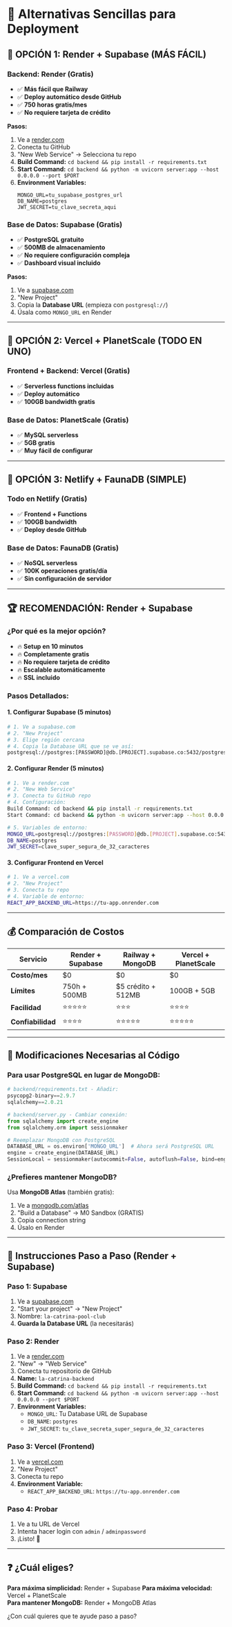 # 🚀 Alternativas Sencillas para Deployment

## 🎯 **OPCIÓN 1: Render + Supabase (MÁS FÁCIL)**

### **Backend: Render (Gratis)**
- ✅ **Más fácil que Railway**
- ✅ **Deploy automático desde GitHub**
- ✅ **750 horas gratis/mes**
- ✅ **No requiere tarjeta de crédito**

**Pasos:**
1. Ve a [render.com](https://render.com)
2. Conecta tu GitHub
3. "New Web Service" → Selecciona tu repo
4. **Build Command:** `cd backend && pip install -r requirements.txt`
5. **Start Command:** `cd backend && python -m uvicorn server:app --host 0.0.0.0 --port $PORT`
6. **Environment Variables:**
   ```
   MONGO_URL=tu_supabase_postgres_url
   DB_NAME=postgres
   JWT_SECRET=tu_clave_secreta_aqui
   ```

### **Base de Datos: Supabase (Gratis)**
- ✅ **PostgreSQL gratuito**
- ✅ **500MB de almacenamiento**
- ✅ **No requiere configuración compleja**
- ✅ **Dashboard visual incluido**

**Pasos:**
1. Ve a [supabase.com](https://supabase.com)
2. "New Project"
3. Copia la **Database URL** (empieza con `postgresql://`)
4. Úsala como `MONGO_URL` en Render

---

## 🎯 **OPCIÓN 2: Vercel + PlanetScale (TODO EN UNO)**

### **Frontend + Backend: Vercel (Gratis)**
- ✅ **Serverless functions incluidas**
- ✅ **Deploy automático**
- ✅ **100GB bandwidth gratis**

### **Base de Datos: PlanetScale (Gratis)**
- ✅ **MySQL serverless**
- ✅ **5GB gratis**
- ✅ **Muy fácil de configurar**

---

## 🎯 **OPCIÓN 3: Netlify + FaunaDB (SIMPLE)**

### **Todo en Netlify (Gratis)**
- ✅ **Frontend + Functions**
- ✅ **100GB bandwidth**
- ✅ **Deploy desde GitHub**

### **Base de Datos: FaunaDB (Gratis)**
- ✅ **NoSQL serverless**
- ✅ **100K operaciones gratis/día**
- ✅ **Sin configuración de servidor**

---

## 🏆 **RECOMENDACIÓN: Render + Supabase**

### **¿Por qué es la mejor opción?**
- 🔥 **Setup en 10 minutos**
- 🔥 **Completamente gratis**
- 🔥 **No requiere tarjeta de crédito**
- 🔥 **Escalable automáticamente**
- 🔥 **SSL incluido**

### **Pasos Detallados:**

#### **1. Configurar Supabase (5 minutos)**
```bash
# 1. Ve a supabase.com
# 2. "New Project"
# 3. Elige región cercana
# 4. Copia la Database URL que se ve así:
postgresql://postgres:[PASSWORD]@db.[PROJECT].supabase.co:5432/postgres
```

#### **2. Configurar Render (5 minutos)**
```bash
# 1. Ve a render.com
# 2. "New Web Service"
# 3. Conecta tu GitHub repo
# 4. Configuración:
Build Command: cd backend && pip install -r requirements.txt
Start Command: cd backend && python -m uvicorn server:app --host 0.0.0.0 --port $PORT

# 5. Variables de entorno:
MONGO_URL=postgresql://postgres:[PASSWORD]@db.[PROJECT].supabase.co:5432/postgres
DB_NAME=postgres
JWT_SECRET=clave_super_segura_de_32_caracteres
```

#### **3. Configurar Frontend en Vercel**
```bash
# 1. Ve a vercel.com
# 2. "New Project"
# 3. Conecta tu repo
# 4. Variable de entorno:
REACT_APP_BACKEND_URL=https://tu-app.onrender.com
```

---

## 💰 **Comparación de Costos**

| Servicio | Render + Supabase | Railway + MongoDB | Vercel + PlanetScale |
|----------|-------------------|-------------------|---------------------|
| **Costo/mes** | $0 | $0 | $0 |
| **Límites** | 750h + 500MB | $5 crédito + 512MB | 100GB + 5GB |
| **Facilidad** | ⭐⭐⭐⭐⭐ | ⭐⭐⭐ | ⭐⭐⭐⭐ |
| **Confiabilidad** | ⭐⭐⭐⭐ | ⭐⭐⭐⭐⭐ | ⭐⭐⭐⭐⭐ |

---

## 🔧 **Modificaciones Necesarias al Código**

### **Para usar PostgreSQL en lugar de MongoDB:**

```python
# backend/requirements.txt - Añadir:
psycopg2-binary==2.9.7
sqlalchemy==2.0.21

# backend/server.py - Cambiar conexión:
from sqlalchemy import create_engine
from sqlalchemy.orm import sessionmaker

# Reemplazar MongoDB con PostgreSQL
DATABASE_URL = os.environ['MONGO_URL']  # Ahora será PostgreSQL URL
engine = create_engine(DATABASE_URL)
SessionLocal = sessionmaker(autocommit=False, autoflush=False, bind=engine)
```

### **¿Prefieres mantener MongoDB?**
Usa **MongoDB Atlas** (también gratis):
1. Ve a [mongodb.com/atlas](https://mongodb.com/atlas)
2. "Build a Database" → M0 Sandbox (GRATIS)
3. Copia connection string
4. Úsalo en Render

---

## 🚀 **Instrucciones Paso a Paso (Render + Supabase)**

### **Paso 1: Supabase**
1. Ve a [supabase.com](https://supabase.com)
2. "Start your project" → "New Project"
3. Nombre: `la-catrina-pool-club`
4. **Guarda la Database URL** (la necesitarás)

### **Paso 2: Render**
1. Ve a [render.com](https://render.com)
2. "New" → "Web Service"
3. Conecta tu repositorio de GitHub
4. **Name:** `la-catrina-backend`
5. **Build Command:** `cd backend && pip install -r requirements.txt`
6. **Start Command:** `cd backend && python -m uvicorn server:app --host 0.0.0.0 --port $PORT`
7. **Environment Variables:**
   - `MONGO_URL`: Tu Database URL de Supabase
   - `DB_NAME`: `postgres`
   - `JWT_SECRET`: `tu_clave_secreta_super_segura_de_32_caracteres`

### **Paso 3: Vercel (Frontend)**
1. Ve a [vercel.com](https://vercel.com)
2. "New Project"
3. Conecta tu repo
4. **Environment Variable:**
   - `REACT_APP_BACKEND_URL`: `https://tu-app.onrender.com`

### **Paso 4: Probar**
1. Ve a tu URL de Vercel
2. Intenta hacer login con `admin` / `adminpassword`
3. ¡Listo! 🎉

---

## ❓ **¿Cuál eliges?**

**Para máxima simplicidad:** Render + Supabase
**Para máxima velocidad:** Vercel + PlanetScale  
**Para mantener MongoDB:** Render + MongoDB Atlas

¿Con cuál quieres que te ayude paso a paso?